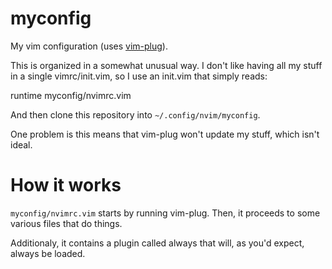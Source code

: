 # myconfig
My vim configuration (uses [vim-plug][1]).

This is organized in a somewhat unusual way. I don't like having all my stuff in a single vimrc/init.vim, so I use an init.vim that simply reads:
  
  runtime myconfig/nvimrc.vim

And then clone this repository into `~/.config/nvim/myconfig`.

One problem is this means that vim-plug won't update my stuff, which isn't ideal.

# How it works

`myconfig/nvimrc.vim` starts by running vim-plug. Then, it proceeds to some various files that do things.

Additionaly, it contains a plugin called always that will, as you'd expect, always be loaded.

[1]: https://github.com/junegunn/vim-plug
